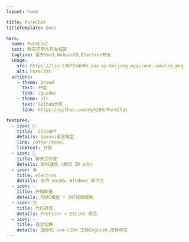 ```yaml
---
layout: home

title: PureChat
titleTemplate: docs

hero:
  name: PureChat
  text: 聊天应用与开发框架
  tagline: 基于Vue3,Webpack5,Electron开发
  image:
    src: https://ljx-1307934606.cos.ap-beijing.myqcloud.com/log.png
    alt: PureChat
  actions:
    - theme: brand
      text: 开始
      link: /guide/
    - theme: alt
      text: Github仓库
      link: https://github.com/Hyk260/PureChat

features:
  - icon: 🤖
    title:  ChatGPT
    details: openai语言模型
    link: /other/model
    linkText: 开始
  - icon: 🎨
    title: 聊天工作室
    details: 即时通信 (腾讯 IM sdk)
  - icon: 🛠️
    title: electron
    details: 支持 macOS、Windows 双平台
  - icon: 💡
    title: 开箱即用
    details: RBAC模型 + JWT权限控制
  - icon: 📦
    title: 代码规范
    details: Prettier + ESLint 规范
  - icon: ✨
    title: 语言切换
    details: 国际化`vue-i18n`支持English,简体中文
---
```

